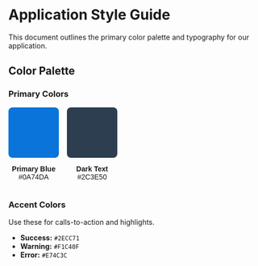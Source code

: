 # Application Style Guide

This document outlines the primary color palette and typography for our application.

## Color Palette

### Primary Colors

<div style="display: flex; gap: 1rem; font-family: sans-serif;">
    <div style="text-align: center;">
        <div style="width: 100px; height: 100px; background-color: #0A74DA; border-radius: 8px;"></div>
        <p><strong>Primary Blue</strong><br>#0A74DA</p>
    </div>
    <div style="text-align: center;">
        <div style="width: 100px; height: 100px; background-color: #2C3E50; border-radius: 8px;"></div>
        <p><strong>Dark Text</strong><br>#2C3E50</p>
    </div>
</div>

### Accent Colors

Use these for calls-to-action and highlights.

*   **Success:** `#2ECC71`
*   **Warning:** `#F1C40F`
*   **Error:** `#E74C3C`